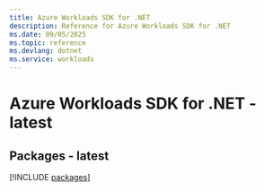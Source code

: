 ```yaml
---
title: Azure Workloads SDK for .NET
description: Reference for Azure Workloads SDK for .NET
ms.date: 09/05/2025
ms.topic: reference
ms.devlang: dotnet
ms.service: workloads
---
```

# Azure Workloads SDK for .NET - latest
## Packages - latest
[!INCLUDE [packages](workloads-index.md)]